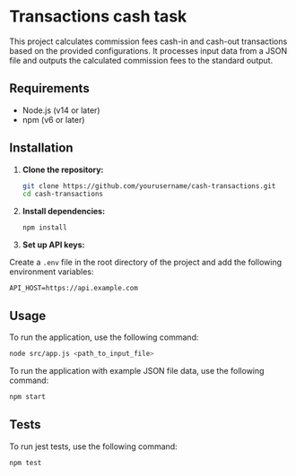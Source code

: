 # Transactions cash task

This project calculates commission fees cash-in and cash-out transactions based on the provided configurations. It processes input data from a JSON file and outputs the calculated commission fees to the standard output.

## Requirements

- Node.js (v14 or later)
- npm (v6 or later)

## Installation

1. **Clone the repository:**

    ```bash
    git clone https://github.com/yourusername/cash-transactions.git
    cd cash-transactions
    ```

2. **Install dependencies:**

    ```bash
    npm install
    ```

3. **Set up API keys:**

Create a `.env` file in the root directory of the project and add the following environment variables:

```env
API_HOST=https://api.example.com
```


## Usage

To run the application, use the following command:

```bash
node src/app.js <path_to_input_file>
```

To run the application with example JSON file data, use the following command:

```bash
npm start
```


## Tests

To run jest tests, use the following command:

```bash
npm test
```

